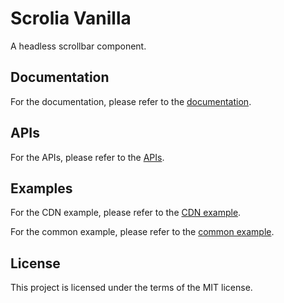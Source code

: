 # Scrolia Vanilla

A headless scrollbar component.

## Documentation

For the documentation,
please refer to the [documentation](./docs/README.md).

## APIs

For the APIs,
please refer to the [APIs](./apis/README.md).

## Examples

For the CDN example,
please refer to the [CDN example](./examples/cdn).

For the common example,
please refer to the [common example](./examples/common).

## License

This project is licensed under the terms of the MIT license.
